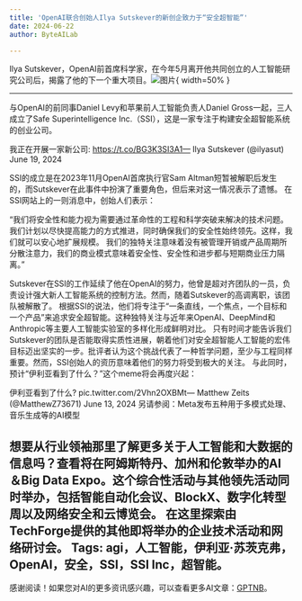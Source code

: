 ```yaml
---
title: 'OpenAI联合创始人Ilya Sutskever的新创企致力于“安全超智能”'
date: 2024-06-22
author: ByteAILab

---
```


Ilya Sutskever，OpenAI前首席科学家，在今年5月离开他共同创立的人工智能研究公司后，揭露了他的下一个重大项目。![图片](https://www.artificialintelligence-news.com/wp-content/uploads/sites/9/2024/06/OpenAI-co-founder-Ilya-Sutskever-new-startup-safe-superintelligence-ai-artificial-intelligence-agi.jpg){ width=50% }

---
与OpenAI的前同事Daniel Levy和苹果前人工智能负责人Daniel Gross一起，三人成立了Safe Superintelligence Inc.（SSI），这是一家专注于构建安全超智能系统的创业公司。

我正在开展一家新公司: https://t.co/BG3K3SI3A1— Ilya Sutskever (@ilyasut) June 19, 2024

SSI的成立是在2023年11月OpenAI首席执行官Sam Altman短暂被解职后发生的，而Sutskever在此事件中扮演了重要角色，但后来对这一情况表示了遗憾。
在SSI网站上的一则消息中，创始人们表示：

“我们将安全性和能力视为需要通过革命性的工程和科学突破来解决的技术问题。我们计划以尽快提高能力的方式推进，同时确保我们的安全性始终领先。这样，我们就可以安心地扩展规模。
我们的独特关注意味着没有被管理开销或产品周期所分散注意力，我们的商业模式意味着安全性、安全性和进步都与短期商业压力隔离。”

Sutskever在SSI的工作延续了他在OpenAI的努力，他曾是超对齐团队的一员，负责设计强大新人工智能系统的控制方法。然而，随着Sutskever的高调离职，该团队被解散了。
根据SSI的说法，他们将专注于“一条直线，一个焦点，一个目标和一个产品”来追求安全超智能。这种独特关注与近年来OpenAI、DeepMind和Anthropic等主要人工智能实验室的多样化形成鲜明对比。
只有时间才能告诉我们Sutskever的团队是否能取得实质性进展，朝着他们对安全超智能人工智能的宏伟目标迈出坚实的一步。批评者认为这个挑战代表了一种哲学问题，至少与工程同样重要。然而，SSI创始人的资历意味着他们的努力将受到极大的关注。
与此同时，预计“伊利亚看到了什么？”这个meme将会再度兴起：

伊利亚看到了什么? pic.twitter.com/2Vhn2OXBMt— Matthew Zeits (@MatthewZ73671) June 13, 2024
另请参阅：Meta发布五种用于多模式处理、音乐生成等的AI模型

想要从行业领袖那里了解更多关于人工智能和大数据的信息吗？查看将在阿姆斯特丹、加州和伦敦举办的AI＆Big Data Expo。这个综合性活动与其他领先活动同时举办，包括智能自动化会议、BlockX、数字化转型周以及网络安全和云博览会。
在这里探索由TechForge提供的其他即将举办的企业技术活动和网络研讨会。
Tags: agi，人工智能，伊利亚·苏茨克弗，OpenAI，安全，SSI，SSI Inc，超智能。
---
感谢阅读！如果您对AI的更多资讯感兴趣，可以查看更多AI文章：[GPTNB](https://gptnb.com)。